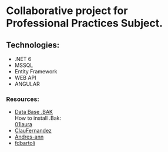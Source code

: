 <h1>Collaborative project for Professional Practices Subject.</h1>

<h2>Technologies:</h2>

<ul>
<li>.NET 6
<li>MSSQL
<li>Entity Framework
<li>WEB API
<li>ANGULAR
</ul>

<h3>Resources:</h3>
<ul>
<li><a href=#>Data Base .BAK</a><br>
How to install .Bak:<br>
<a href="https:https://learn.microsoft.com/en-us/sql/samples/adventureworks-install-configure?view=sql-server-ver16&tabs=ssms></a>
</ul>

<h3>Collaborators:</h3>
<ul>
<li><a href="https://github.com/01laura">01laura</a><br>
<li><a href="https://github.com/ClauFernandez">ClauFernandez</a><br>
<li><a href="https://github.com/Andres-ann/">Andres-ann</a><br>
<li><a href="https://github.com/fdbartoli">fdbartoli</a><br>
</ul>

